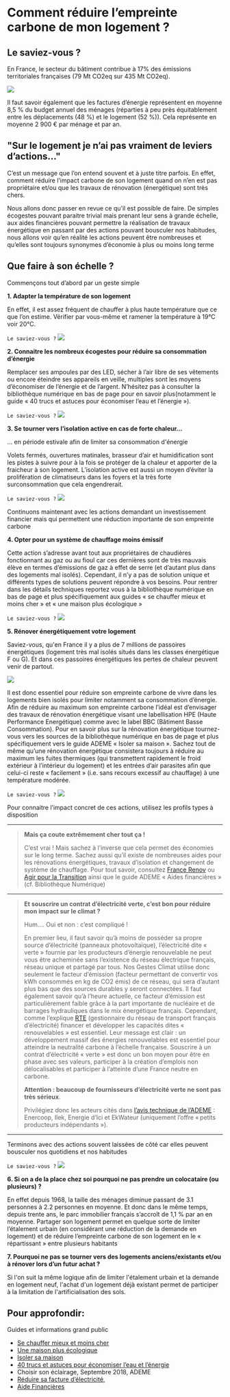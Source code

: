 # **Comment réduire l’empreinte carbone de mon logement ?**

## Le saviez-vous ?

En France, le secteur du bâtiment contribue à 17% des émissions territoriales françaises (79 Mt CO2eq sur 435 Mt CO2eq).

![](https://ecolab-data.netlify.app/images/HCC_emissions_secteur_logement.PNG)

Il faut savoir également que les factures d’énergie représentent en moyenne 8,5 % du budget annuel des ménages (réparties à peu près équitablement entre les déplacements (48 %) et le logement (52 %)). Cela représente en moyenne 2 900 € par ménage et par an.

## "Sur le logement je n’ai pas vraiment de leviers d’actions…"

C’est un message que l’on entend souvent et à juste titre parfois. En effet, comment réduire l’impact carbone de son logement quand on n’en est pas propriétaire et/ou que les travaux de rénovation (énergétique) sont très chers.

Nous allons donc passer en revue ce qu’il est possible de faire. De simples écogestes pouvant paraitre trivial mais prenant leur sens à grande échelle, aux aides financières pouvant permettre la réalisation de travaux énergétique en passant par des actions pouvant bousculer nos habitudes, nous allons voir qu’en réalité les actions peuvent être nombreuses et qu’elles sont toujours synonymes d’économie à plus ou moins long terme

## Que faire à son échelle ?

Commençons tout d’abord par un geste simple

**1. Adapter la température de son logement**

En effet, il est assez fréquent de chauffer à plus haute température que ce que l’on estime. Vérifier par vous-même et ramener la température à 19°C voir 20°C.

`Le saviez-vous ?`
![](https://ecolab-data.netlify.app/images/Chiffres-cles_limiter_temperature_logement.png)

**2. Connaitre les nombreux écogestes pour réduire sa consommation d’énergie**

Remplacer ses ampoules par des LED, sécher à l’air libre de ses vêtements ou encore éteindre ses appareils en veille, multiples sont les moyens d’économiser de l’énergie et de l’argent. N’hésitez pas à consulter la bibliothèque numérique en bas de page pour en savoir plus(notamment le guide « 40 trucs et astuces pour économiser l’eau et l’énergie »).

`Le saviez-vous ?`
![](https://ecolab-data.netlify.app/images/Chiffres-cles_Consommation-elec-logement.png)

**3. Se tourner vers l’isolation active en cas de forte chaleur...**

... en période estivale afin de limiter sa consommation d'énergie

Volets fermés, ouvertures matinales, brasseur d’air et humidification sont les pistes à suivre pour à la fois se protéger de la chaleur et apporter de la fraicheur à son logement. L’isolation active est aussi un moyen d’éviter la prolifération de climatiseurs dans les foyers et la très forte surconsommation que cela engendrerait.

`Le saviez-vous ?`
![](https://ecolab-data.netlify.app/images/Chiffres-cles_Climatisation-passive.png)

Continuons maintenant avec les actions demandant un investissement financier mais qui permettent une réduction importante de son empreinte carbone

**4. Opter pour un système de chauffage moins émissif**

Cette action s’adresse avant tout aux propriétaires de chaudières fonctionnant au gaz ou au fioul car ces dernières sont de très mauvais élève en termes d’émissions de gaz à effet de serre (et d’autant plus dans des logements mal isolés). Cependant, il n’y a pas de solution unique et différents types de solutions peuvent répondre à vos besoins. Pour rentrer dans les détails techniques reportez vous à la bibliothèque numérique en bas de page et plus spécifiquement aux guides « se chauffer mieux et moins cher » et « une maison plus écologique »

`Le saviez-vous ?`
![](https://ecolab-data.netlify.app/images/Chiffres-cles_Changement-chaudiere.png)

**5. Rénover énergétiquement votre logement**

Saviez-vous, qu'en France il y a plus de 7 millions de passoires énergétiques (logement très mal isolés situés dans les classes énergétique F ou G). Et dans ces passoires énergétiques les pertes de chaleur peuvent venir de partout.

![](https://ecolab-data.netlify.app/images/Pertes_chaleur.PNG)

Il est donc essentiel pour réduire son empreinte carbone de vivre dans les logements bien isolés pour limiter notamment sa consommation d’énergie. Afin de réduire au maximum son empreinte carbone l’idéal est d’envisager des travaux de rénovation énergétique visant une labellisation HPE (Haute Performance Energétique) comme avec le label BBC (Bâtiment Basse Consommation). Pour en savoir plus sur la rénovation énergétique tournez-vous vers les sources de la bibliothèque numérique en bas de page et plus spécifiquement vers le guide ADEME « Isoler sa maison ». Sachez tout de même qu’une rénovation énergétique consistera toujours à réduire au maximum les fuites thermiques (qui transmettent rapidement le froid extérieur à l’intérieur du logement) et les entrées d’air parasites afin que celui-ci reste « facilement » (i.e. sans recours excessif au chauffage) à une température modérée.

`Le saviez-vous ?`
![](https://ecolab-data.netlify.app/images/Chiffres-cles_renovation_energetique_bati_v2.png)

Pour connaitre l’impact concret de ces actions, utilisez les profils types à disposition
<!-- Mises en avant de personas ? -->

---

> **Mais ça coute extrêmement cher tout ça !**
>
> C’est vrai ! Mais sachez à l’inverse que cela permet des économies sur le long terme. Sachez aussi qu’il existe de nombreuses aides pour les rénovations énergétiques, travaux d’isolation et changement de système de chauffage. Pour tout savoir, consultez [France Renov](https://france-renov.gouv.fr/fr/trouver-un-conseiller) ou [Agir pour la Transition](https://agirpourlatransition.ademe.fr/particuliers/finances/aides-a-renovation) ainsi que le guide ADEME « Aides financières » (cf. Bibliothèque Numérique)

---

> **Et souscrire un contrat d’électricité verte, c’est bon pour réduire mon impact sur le climat ?**
> 
> Hum…. Oui et non : c’est compliqué !
> 
> En premier lieu, il faut savoir qu’à moins de posséder sa propre source d’électricité (panneaux photovoltaïque), l’électricité dite « verte » fournie par les producteurs d’énergie renouvelable ne peut vous être acheminée sans l’existence du réseau électrique français, réseau unique et partagé par tous. Nos Gestes Climat utilise donc seulement le facteur d’émission (facteur permettant de convertir vos kWh consommés en kg de CO2 émis) de ce réseau, qui sera d’autant plus bas que des sources durables y seront connectées.
> Il faut également savoir qu’à l’heure actuelle, ce facteur d’émission est particulièrement faible grâce à la part importante de nucléaire et de barrages hydrauliques dans le mix énergétique français. Cependant, comme l’explique [RTE](https://assets.rte-france.com/prod/public/2021-12/Futurs-Energetiques-2050-principaux-resultats.pdf) (gestionnaire du réseau de transport français d’électricité) financer et développer les capacités dites « renouvelables » est essentiel. Leur message est clair : un développement massif des énergies renouvelables est essentiel pour atteindre la neutralité carbone à l’échelle française. Souscrire à un contrat d’électricité « verte » est donc un bon moyen pour être en phase avec ses valeurs, participer à la création d’emplois non délocalisables et participer à l’atteinte d’une France neutre en carbone.
>
> **Attention : beaucoup de fournisseurs d’électricité verte ne sont pas très sérieux**. 
>
> Privilégiez donc les acteurs cités dans [l’avis technique de l’ADEME](https://librairie.ademe.fr/energies-renouvelables-reseaux-et-stockage/1035-offres-d-electricite-verte.html) : Enercoop, Ilek, Energie d’Ici et EkWateur (uniquement l’offre « petits producteurs indépendants »).

---

Terminons avec des actions souvent laissées de côté car elles peuvent bousculer nos quotidiens et nos habitudes

`Le saviez-vous ?`
![](https://ecolab-data.netlify.app/images/Chiffres-cles_Mutualisation-logement.png)

**6. Si on a de la place chez soi pourquoi ne pas prendre un colocataire (ou plusieurs) ?**

En effet depuis 1968, la taille des ménages diminue passant de 3.1 personnes à 2.2 personnes en moyenne. Et donc dans le même temps, depuis trente ans, le parc immobilier français s’accroît de 1,1 % par an en moyenne. Partager son logement permet en quelque sorte de limiter l’étalement urbain (en considérant une réduction de la demande en logement) et de réduire l’empreinte carbone de son logement en le « répartissant » entre plusieurs habitants

**7. Pourquoi ne pas se tourner vers des logements anciens/existants et/ou à rénover lors d’un futur achat ?**

Si l'on suit la même logique afin de limiter l'étalement urbain et la demande en logement neuf, l'achat d'un logement déjà existant permet de participer à la limitation de  l'artificialisation des sols.

## Pour approfondir:

Guides et informations grand public

- [Se chauffer mieux et moins cher](https://librairie.ademe.fr/cadic/2222/guide-pratique-chauffer-mieux-moins-cher.pdf?modal=false)
- [Une maison plus écologique](https://librairie.ademe.fr/urbanisme-et-batiment/1577-une-maison-plus-ecologique-9791029710353.html)
- [Isoler sa maison](https://librairie.ademe.fr/cadic/2047/guide-pratique-isoler-sa-maison.pdf?modal=false)
- [40 trucs et astuces pour économiser l’eau et l’énergie](https://librairie.ademe.fr/cadic/1001/guide-pratique-economiser-eau-energie.pdf?modal=false)
- Choisir son éclairage, Septembre 2018, ADEME
- [Réduire sa facture d’électricité,](https://librairie.ademe.fr/changement-climatique-et-energie/1966-reduire-sa-facture-d-electricite-9791029708275.html)
- [Aide Financières](https://librairie.ademe.fr/urbanisme-et-batiment/4108-aides-financieres-2021-9791029717048.html)
